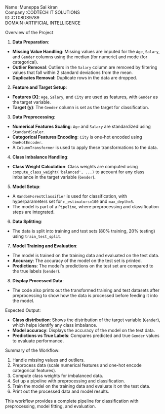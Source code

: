 Name          :Muneppa Sai kiran                                                               
Company       :CODTECH IT SOLUTIONS                                                     
ID            :CT08DS9789                                                             
DOMAIN        :ARTIFICIAL INTELLIGENCE                                              

Overview of the Project

 1. **Data Preparation**:
   - **Missing Value Handling**: Missing values are imputed for the `Age`, `Salary`, and `Gender` columns using the median (for numeric) and mode (for categorical).
   - **Outlier Removal**: Outliers in the `Salary` column are removed by filtering values that fall within 2 standard deviations from the mean.
   - **Duplicates Removal**: Duplicate rows in the data are dropped.

 2. **Feature and Target Setup**:
   - **Features (X)**: `Age`, `Salary`, and `City` are used as features, with `Gender` as the target variable.
   - **Target (y)**: The `Gender` column is set as the target for classification.

 3. **Data Preprocessing**:
   - **Numerical Features Scaling**: `Age` and `Salary` are standardized using `StandardScaler`.
   - **Categorical Features Encoding**: `City` is one-hot encoded using `OneHotEncoder`.
   - A `ColumnTransformer` is used to apply these transformations to the data.

 4. **Class Imbalance Handling**:
   - **Class Weight Calculation**: Class weights are computed using `compute_class_weight('balanced', ...)` to account for any class imbalance in the target variable (`Gender`).
 5. **Model Setup**:
   - A `RandomForestClassifier` is used for classification, with hyperparameters set for `n_estimators=100` and `max_depth=5`.
   - The model is part of a `Pipeline`, where preprocessing and classification steps are integrated.

 6. **Data Splitting**:
   - The data is split into training and test sets (80% training, 20% testing) using `train_test_split`.

 7. **Model Training and Evaluation**:
   - The model is trained on the training data and evaluated on the test data.
   - **Accuracy**: The accuracy of the model on the test set is printed.
   - **Predictions**: The model's predictions on the test set are compared to the true labels (`Gender`).

 8. **Display Processed Data**:
   - The code also prints out the transformed training and test datasets after preprocessing to show how the data is processed before feeding it into the model.

 Expected Output:
- **Class distribution**: Shows the distribution of the target variable (`Gender`), which helps identify any class imbalance.
- **Model accuracy**: Displays the accuracy of the model on the test data.
- **Predictions vs True Labels**: Compares predicted and true `Gender` values to evaluate performance.

 Summary of the Workflow:
1. Handle missing values and outliers.
2. Preprocess data (scale numerical features and one-hot encode categorical features).
3. Compute class weights for imbalanced data.
4. Set up a pipeline with preprocessing and classification.
5. Train the model on the training data and evaluate it on the test data.
6. Print out the processed data and model results.

This workflow provides a complete pipeline for classification with preprocessing, model fitting, and evaluation.
